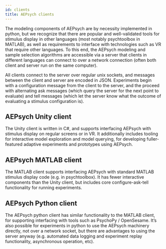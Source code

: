 ```yaml
---
id: clients
title: AEPsych clients
---
```


The modeling components of AEPsych are by necessity implemented in python, but we recognize that there are popular and well-validated tools for stimulus display in other languages (most notably psychtoolbox in MATLAB), as well as requirements to interface with technologies such as VR that require other languages. To this end, the AEPsych modeling and sample selection algorithms are accessible via a server that clients in different languages can connect to over a network connection (often both client and server run on the same computer).

All clients connect to the server over regular unix sockets, and messages between the client and server are encoded in JSON. Experiments begin with a configuration message from the client to the server, and the proceed with alternating ask messages (which query the server for the next point to evaluate) and tell messages (which let the server know what the outcome of evaluating a stimulus configuration is).

## AEPsych Unity client
The Unity client is written in C#, and supports interfacing AEPsych with stimulus display on regular screens or in VR. It additionally includes tooling for interactive model exploration and model querying, for developing fuller-featured adaptive experiments and prototypes using AEPsych.

## AEPsych MATLAB client
The MATLAB client supports interfacing AEPsych with standard MATLAB stimulus display code (e.g. in psychtoolbox). It has fewer interactive components than the Unity client, but includes core configure-ask-tell functionality for running experiments.

## AEPsych Python client
The AEPsych python client has similar functionality to the MATLAB client, for supporting interfacing with tools such as PsychoPy / OpenSesame. It’s also possible for experiments in python to use the AEPsych machinery directly, not over a network socket, but there are advantages to using the server anyway (e.g. automated data logging and experiment replay functionality, asynchronous operation, etc).
